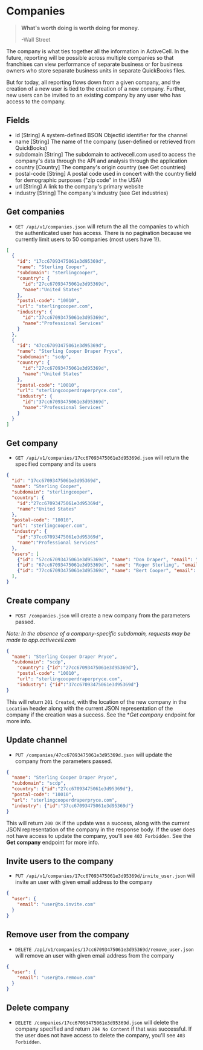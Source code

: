 Companies
========

> **What's worth doing is worth doing for money.**
>
> -Wall Street

The company is what ties together all the information in ActiveCell. In the future, reporting will be possible across multiple companies so that franchises can view performance of separate business or for business owners who store separate business units in separate QuickBooks files.

But for today, all reporting flows down from a given company, and the creation of a new user is tied to the creation of a new company. Further, new users can be invited to an existing company by any user who has access to the company.


Fields
------

* id [String] A system-defined BSON ObjectId identifier for the channel
* name [String] The name of the company (user-defined or retrieved from QuickBooks)
* subdomain [String] The subdomain to activecell.com used to access the company's data through the API and analysis through the application
* country [Country] The company's origin country (see Get countries)
* postal-code [String] A postal code used in concert with the country field for demographic purposes ("zip code" in the USA)
* url [String] A link to the company's primary website
* industry [String] The company's industry (see Get industries)


Get companies
------------

* `GET /api/v1/companies.json` will return the all the companies to which the authenticated user has access. There is no pagination because we currently limit users to 50 companies (most users have 1!).

```json
[
  {
    "id": "17cc67093475061e3d95369d",
    "name": "Sterling Cooper",
    "subdomain": "sterlingcooper",
    "country": {
      "id":"27cc67093475061e3d95369d",
      "name":"United States"
    },
    "postal-code": "10010",
    "url": "sterlingcooper.com",
    "industry": {
      "id":"37cc67093475061e3d95369d",
      "name":"Professional Services"
    }
  },
  {
    "id": "47cc67093475061e3d95369d",
    "name": "Sterling Cooper Draper Pryce",
    "subdomain": "scdp",
    "country": {
      "id":"27cc67093475061e3d95369d",
      "name":"United States"
    },
    "postal-code": "10010",
    "url": "sterlingcooperdraperpryce.com",
    "industry": {
      "id":"37cc67093475061e3d95369d",
      "name":"Professional Services"
    }
  }
]
```

Get company
-----------

* `GET /api/v1/companies/17cc67093475061e3d95369d.json` will return the specified company and its users

```json
{
  "id": "17cc67093475061e3d95369d",
  "name": "Sterling Cooper",
  "subdomain": "sterlingcooper",
  "country": {
    "id":"27cc67093475061e3d95369d",
    "name":"United States"
  },
  "postal-code": "10010",
  "url": "sterlingcooper.com",
  "industry": {
    "id":"37cc67093475061e3d95369d",
    "name":"Professional Services"
  },
  "users": [
    {"id": "57cc67093475061e3d95369d", "name": "Don Draper", "email": "don.draper@sterlingcooper.com"},
    {"id": "67cc67093475061e3d95369d", "name": "Roger Sterling", "email": "roger.sterling@sterlingcooper.com"},
    {"id": "77cc67093475061e3d95369d", "name": "Bert Cooper", "email": "bert.cooper@sterlingcooper.com"}
  ],
}
```


Create company
--------------

* `POST /companies.json` will create a new company from the parameters passed.

_Note: In the absence of a company-specific subdomain, requests may be made to app.activecell.com_

```json
{
  "name": "Sterling Cooper Draper Pryce",
  "subdomain": "scdp",
	"country": {"id":"27cc67093475061e3d95369d"},
	"postal-code": "10010",
	"url": "sterlingcooperdraperpryce.com",
	"industry": {"id":"37cc67093475061e3d95369d"}
}
```

This will return `201 Created`, with the location of the new company in the `Location` header along with the current JSON representation of the company if the creation was a success. See the **Get company* endpoint for more info.


Update channel
--------------

* `PUT /companies/47cc67093475061e3d95369d.json` will update the company from the parameters passed.

```json
{
  "name": "Sterling Cooper Draper Pryce",
  "subdomain": "scdp",
  "country": {"id":"27cc67093475061e3d95369d"},
  "postal-code": "10010",
  "url": "sterlingcooperdraperpryce.com",
  "industry": {"id":"37cc67093475061e3d95369d"}
}
```

This will return `200 OK` if the update was a success, along with the current JSON representation of the company in the response body. If the user does not have access to update the company, you'll see `403 Forbidden`. See the **Get company** endpoint for more info.


Invite users to the company
---------------------------

* `PUT /api/v1/companies/17cc67093475061e3d95369d/invite_user.json` will invite an user with given email address to the company

```json
{
  "user": {
    "email": "user@to.invite.com"
  }
}
```


Remove user from the company
----------------------------

* `DELETE /api/v1/companies/17cc67093475061e3d95369d/remove_user.json` will remove an user with given email address from the company

```json
{
  "user": {
    "email": "user@to.remove.com"
  }
}
```


Delete company
-------------

* `DELETE /companies/17cc67093475061e3d95369d.json` will delete the company specified and return `204 No Content` if that was successful. If the user does not have access to delete the company, you'll see `403 Forbidden`.